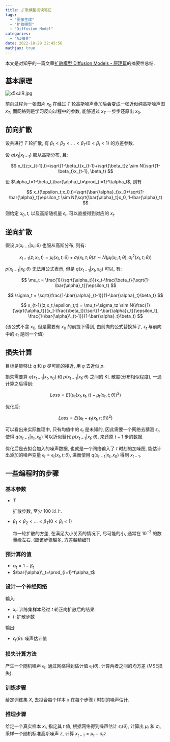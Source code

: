 ```yaml
---
title: 扩散模型阅读笔记
tags:
  - "图像生成"
  - "扩散模型"
  - "Diffusion Model"
categories:
  - "AI相关"
date: 2022-10-29 22:45:56
mathjax: true
---
```


本文是对知乎的一篇文章[扩散模型 Diffusion Models - 原理篇](https://zhuanlan.zhihu.com/p/548112711)的摘要性总结.

<!-- more -->

## 基本原理

![x5xJiR.jpg](https://s1.ax1x.com/2022/10/29/x5xJiR.jpg)

前向过程为一张图片 $x_0$ 在经过 $T$ 轮高斯噪声叠加后会变成一张近似纯高斯噪声图 $x_T$, 而网络则是学习反向过程中的参数, 能够通过 $x_T$ 一步步还原出 $x_0$.

## 前向扩散

设共进行 $T$ 轮扩散, 有 $\beta_1 < \beta_2 < \dots < \beta_T (0 < \beta_i < 1)$ 的方差参数.

设 $q(x_t|x_{t-1})$ 服从高斯分布, 且:

$$
x_t(z;x_{t-1},t)=\sqrt{1-\beta_t}x_{t-1}+\sqrt{\beta_t}z \sim N(\sqrt{1-\beta_t}x_{t-1}, \beta_t)
$$

设 $\alpha_t=1-\beta_t,\bar{\alpha}_t=\prod_{i=1}^t\alpha_t$, 则有

$$
x_t(\epsilon_t;x_0,t)=\sqrt{\bar{\alpha}_t}x_0+\sqrt{1-\bar{\alpha}_t}\epsilon_t \sim N(\sqrt{\bar{\alpha}_t}x_0, 1-\bar{\alpha}_t)
$$

则给定 $x_0,t$, 以及高斯随机量 $\epsilon_t$, 可以直接得到对应的 $x_t$.

## 逆向扩散

假设 $p(x_{t-1}|x_t;\theta)$ 也服从高斯分布, 则有:

$$
x_{t-1}(z;x_t,t) = \mu_t(x_t, t;\theta)+\sigma_t(x_t, t;\theta)z \sim N(\mu_t(x_t, t;\theta), \sigma^2_t(x_t, t;\theta))
$$

$p(x_{t-1}|x_t;\theta)$ 无法用公式表示, 但是 $q(x_{t-1}|x_t,x_0)$ 可以, 有:

$$
\mu_t = \frac{1}{\sqrt{\alpha_t}}(x_t-\frac{\beta_t}{\sqrt{1-\bar{\alpha}_t}}\epsilon_t)
$$

$$
\sigma_t = \sqrt{\frac{1-\bar{\alpha}_{t-1}}{1-\bar{\alpha}_t}\beta_t}
$$

$$
x_{t-1}(z;x_t,\epsilon_t,t) = \mu_t+\sigma_tz \sim N(\frac{1}{\sqrt{\alpha_t}}(x_t-\frac{\beta_t}{\sqrt{1-\bar{\alpha}\_t}}\epsilon_t), \frac{1-\bar{\alpha}\_{t-1}}{1-\bar{\alpha}_t}\beta_t)
$$

(该公式不含 $x_0$, 但是需要有 $x_0$ 的前提下得到, 由前向的公式替换掉了, $\epsilon_t$ 与前向中的 $\epsilon_t$ 是同一个值)

## 损失计算

目标是能够让 $q$ 和 $p$ 尽可能的接近, 用 $q$ 去近似 $p$.

损失需要算 $q(x_{t-1}|x_t,x_0)$ 和 $p(x_{t-1}|x_t;\theta)$ 之间的 KL 散度(分布相似程度), 一通计算之后得到:

$$
Loss = E((\mu_t(x_t, \epsilon_t, t)-\mu_t(x_t,t;\theta))^2)
$$

优化后:

$$
Loss = E((\epsilon_t-\epsilon_t(x_t,t;\theta))^2)
$$

可以看出来实际推理中, 只有均值中的 $\epsilon_t$ 是未知的, 因此需要一个网络去猜测 $\epsilon_t$, 使得 $q(x_{t-1}|x_t,x_0)$ 可以近似替代 $p(x_{t-1}|x_t;\theta)$, 来还原 $t-1$ 步的数据.

优化后是去拟合加入的噪声数据, 也就是一个网络输入了 $t$ 时刻的加噪图, 能估计出添加的噪声变量 $\epsilon_t=\epsilon_t(x_t,t;\theta)$, 进而使用 $q(x_{t-1}|x_t,x_0)$ 得到 $x_{t-1}$.

## 一些编程时的步骤

### 基本参数

- $T$

  扩散步数, 至少 $100$ 以上.

- $\beta_1 < \beta_2 < \dots < \beta_T (0 < \beta_i < 1)$
  
  每一轮扩散的方差, 在满足大小关系的情况下, 尽可能的小, 通常在 $10^{-3}$ 的数量级左右. (应该步骤越多, 方差越精细?)

### 预计算的值

- $\alpha_t=1-\beta_t$
- $\bar{\alpha}\_t=\prod_{i=1}^t\alpha_t$

### 设计一个神经网络

输入:

- $x_t$: 训练集样本经过 $t$ 轮正向扩散后的结果.
- $t$: 扩散步数

输出:

- $\epsilon_t(\theta)$: 噪声估计值

### 损失计算方法

产生一个随机噪声 $\epsilon_t$, 通过网络得到估计值 $\epsilon_t(\theta)$, 计算两者之间的均方差 (MSE损失).

### 训练步骤

给定训练集 $X$, 去拟合每个样本 $x$ 在每个步骤 $t$ 时刻的噪声估计.

### 推理步骤

给定一个真实样本 $x_t$, 指定其 $t$ 值, 根据网络得到噪声估计 $\epsilon_t(\theta)$, 计算出 $\mu_t$ 和 $\sigma_t$, 采样一个随机标准高斯噪声 $z$, 计算 $x_{t-1} = \mu_t+\sigma_tz$

